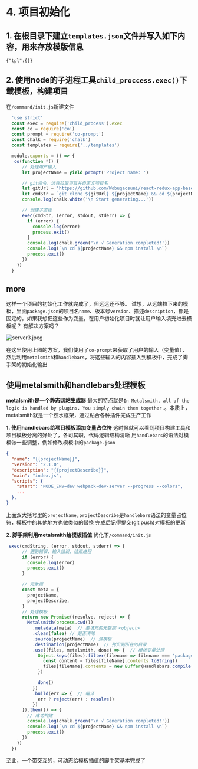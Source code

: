 # 4. 项目初始化

## 1. 在根目录下建立`templates.json`文件并写入如下内容，用来存放模版信息

`{"tpl":{}}`

## 2. 使用node的子进程工具`child_proccess.exec()`下载模板，构建项目

在`/command/init.js`新建文件
```js
  'use strict'
  const exec = require('child_process').exec
  const co = require('co')
  const prompt = require('co-prompt')
  const chalk = require('chalk')
  const templates = require('../templates')

  module.exports = () => {
   co(function *() {
      // 处理用户输入
      let projectName = yield prompt('Project name: ')

      // git命令，远程拉取项目并自定义项目名
      let gitUrl = 'https://github.com/Wobugaosuni/react-redux-app-base.git'
      let cmdStr = `git clone ${gitUrl} ${projectName} && cd ${projectName} && rm -rf .git`
      console.log(chalk.white('\n Start generating...'))

      // 创建子进程
      exec(cmdStr, (error, stdout, stderr) => {
        if (error) {
          console.log(error)
          process.exit()
        }
        console.log(chalk.green('\n √ Generation completed!'))
        console.log(`\n cd ${projectName} && npm install \n`)
        process.exit()
      })
    })
  }
```

## more
这样一个项目的初始化工作就完成了，但远远还不够。
试想，从远端拉下来的模板，里面`package.json`的项目名`name`、版本号`version`、描述`description`，都是固定的。如果我想把这些作为变量，在用户初始化项目时就让用户输入填充进去模板呢？
有解决方案吗？

![server3.jpeg](quiver-image-url/56EE250C58964CB99A67D48197E5DCF1.jpg)

在这里使用上图的方案，我们使用了`co-prompt`来获取了用户的输入（变量值），然后利用`metalsmith`和`handlebars`，将这些输入的内容插入到模板中，完成了脚手架的初始化输出

## 使用metalsmith和handlebars处理模板

**metalsmith是一个静态网站生成器**
最大的特点就是`In Metalsmith, all of the logic is handled by plugins. You simply chain them together.`。本质上，metalsmith就是一个胶水框架，通过粘合各种插件完成生产工作

**1. 使用handlebars给项目模板添加变量占位符**
这时候就可以看到项目构建工具和项目模板分离的好处了，各司其职，代码逻辑结构清晰
用`handlebars`的语法对模板做一些调整，例如修改模板中的`package.json`
```json
{
  "name": "{{projectName}}",
  "version": "2.1.0",
  "description": "{{projectDescribe}}",
  "main": "index.js",
  "scripts": {
    "start": "NODE_ENV=dev webpack-dev-server --progress --colors",
    ...
  },
}
```
上面双大括号里的`projectName`, `projectDescribe`是`handlebars`语法的变量占位符，模板中的其他地方也做类似的替换
完成后记得提交(git push)对模板的更新

**2. 脚手架利用metalsmith给模板插值**
优化下`/command/init.js`
```js
 exec(cmdString, (error, stdout, stderr) => {
      // 遇到错误，输入错误，结束进程
      if (error) {
        console.log(error)
        process.exit()
      }

      // 元数据
      const meta = {
        projectName,
        projectDescribe,
      }
      // 处理模板
      return new Promise((resolve, reject) => {
        Metalsmith(process.cwd())
          .metadata(meta)  // 要填充的元数据 <object>
          .clean(false) // 是否清除
          .source(projectName)  // 源模板
          .destination(projectName)  // 拷贝到所在的目录
          .use((files, metalsmith, done) => {  // 模板变量处理
            Object.keys(files).filter(filename => filename === 'package.json').forEach(fileName => {
              const content = files[fileName].contents.toString()
              files[fileName].contents = new Buffer(Handlebars.compile(content)(metaObject))
            })

            done()
          })
          .build(err => {  // 编译
            err ? reject(err) : resolve()
          })
      }).then(() => {
        // 成功构建
        console.log(chalk.green('\n √ Generation completed!'))
        console.log(`\n cd ${projectName} && npm install \n`)
        process.exit()
      })
    })
  })
```

至此，一个带交互的，可动态给模板插值的脚手架基本完成了

